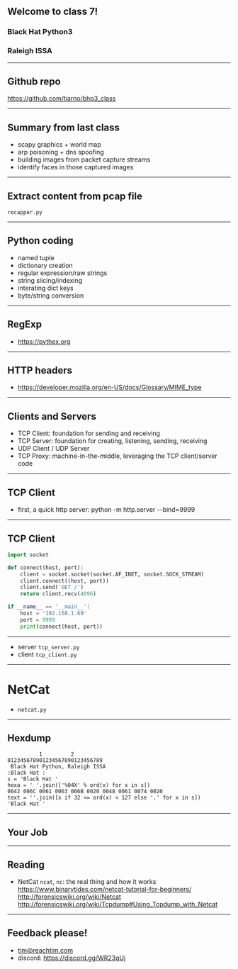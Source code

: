## Welcome to class 7!

### Black Hat Python3 

### Raleigh ISSA

---

## Github repo

https://github.com/tiarno/bhp3_class

---

## Summary from last class

- scapy graphics + world map
- arp poisoning + dns spoofing
- building images from packet capture streams
- identify faces in those captured images

---

## Extract content from pcap file

`recapper.py`

---

## Python coding

- named tuple
- dictionary creation
- regular expression/raw strings
- string slicing/indexing
- interating dict keys
- byte/string conversion

---

## RegExp

- https://pythex.org


---

## HTTP headers
- https://developer.mozilla.org/en-US/docs/Glossary/MIME_type

---

## Clients and Servers

- TCP Client: foundation for sending and receiving
- TCP Server: foundation for creating, listening, sending, receiving
- UDP Client / UDP Server
- TCP Proxy: machine-in-the-middle, leveraging the TCP client/server code

---

## TCP Client

- first, a quick http server: python -m http.server --bind=9999

---

## TCP Client

```python
import socket

def connect(host, port):
    client = socket.socket(socket.AF_INET, socket.SOCK_STREAM)
    client.connect((host, port))
    client.send('GET /')
    return client.recv(4096)

if __name__ == '__main__':
    host = '192.168.1.69'
    port = 9999
    print(connect(host, port))
```

---

- server `tcp_server.py`
- client `tcp_client.py`


--- 

# NetCat

- `netcat.py`

---

## Hexdump

```
          1         2
012345678901234567890123456789
 Black Hat Python, Raleigh ISSA
:Black Hat :
s = 'Black Hat '
hexa = ' '.join(['%04X' % ord(x) for x in s])
0042 006C 0061 0063 006B 0020 0048 0061 0074 0020
text = ''.join([x if 32 <= ord(x) < 127 else '.' for x in s])
'Black Hat '
```


---

## Your Job

---

## Reading

- NetCat `ncat`, `nc`: the real thing and how it works
  https://www.binarytides.com/netcat-tutorial-for-beginners/
  http://forensicswiki.org/wiki/Netcat
  http://forensicswiki.org/wiki/Tcpdump#Using_Tcpdump_with_Netcat

---

## Feedback please!

- tim@reachtim.com
- discord: https://discord.gg/WR23qUj

 